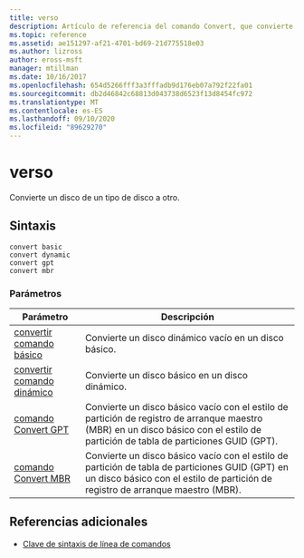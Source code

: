 ```yaml
---
title: verso
description: Artículo de referencia del comando Convert, que convierte un disco de un tipo de disco a otro.
ms.topic: reference
ms.assetid: ae151297-af21-4701-bd69-21d775518e03
ms.author: lizross
author: eross-msft
manager: mtillman
ms.date: 10/16/2017
ms.openlocfilehash: 654d5266fff3a3fffadb9d176eb07a792f22fa01
ms.sourcegitcommit: db2d46842c68813d043738d6523f13d8454fc972
ms.translationtype: MT
ms.contentlocale: es-ES
ms.lasthandoff: 09/10/2020
ms.locfileid: "89629270"
---
```

# <a name="convert"></a>verso

Convierte un disco de un tipo de disco a otro.

## <a name="syntax"></a>Sintaxis

```
convert basic
convert dynamic
convert gpt
convert mbr
```

### <a name="parameters"></a>Parámetros

| Parámetro | Descripción |
| --------- | ----------- |
| [convertir comando básico](convert-basic.md) | Convierte un disco dinámico vacío en un disco básico. |
| [convertir comando dinámico](convert-dynamic.md) | Convierte un disco básico en un disco dinámico. |
| [comando Convert GPT](convert-gpt.md) | Convierte un disco básico vacío con el estilo de partición de registro de arranque maestro (MBR) en un disco básico con el estilo de partición de tabla de particiones GUID (GPT). |
| [comando Convert MBR](convert-mbr.md) | Convierte un disco básico vacío con el estilo de partición de tabla de particiones GUID (GPT) en un disco básico con el estilo de partición de registro de arranque maestro (MBR). |

## <a name="additional-references"></a>Referencias adicionales

- [Clave de sintaxis de línea de comandos](command-line-syntax-key.md)
